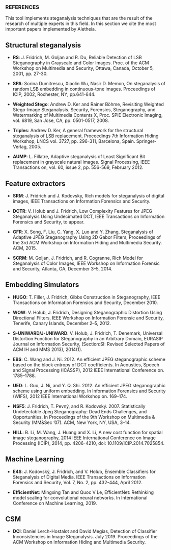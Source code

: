 ### REFERENCES

This tool implements steganalysis techniques that are the result of the research of multiple experts in this field. In this section we cite the most important papers implemented by Aletheia.


## Structural steganalysis

- **RS**: J. Fridrich, M. Goljan and R. Du, Reliable Detection of LSB Steganography in Grayscale and Color Images. Proc. of the ACM Workshop on Multimedia and Security, Ottawa, Canada, October 5, 2001, pp. 27-30.

- **SPA**: Sorina Dumitrescu, Xiaolin Wu, Nasir D. Memon, On steganalysis of random LSB embedding in continuous-tone images. Proceedings of ICIP, 2002, Rochester, NY, pp.641-644.

- **Weighted Stego**: Andrew D. Ker and Rainer Böhme, Revisiting Weighted Stego-Image Steganalysis. Security, Forensics, Steganography, and Watermarking of Multimedia Contents X, Proc. SPIE Electronic Imaging, vol. 6819, San Jose, CA, pp. 0501-0517, 2008.

- **Triples**: Andrew D. Ker, A general framework for the structural steganalysis of LSB replacement. Proceedings 7th Information Hiding Workshop, LNCS vol. 3727, pp. 296-311, Barcelona, Spain. Springer-Verlag, 2005.

- **AUMP**: L. Fillatre, Adaptive steganalysis of Least Significant Bit replacement in grayscale natural images. Signal Processing, IEEE Transactions on, vol. 60, issue 2, pp. 556-569, February 2012.


## Feature extractors

- **SRM**: J. Fridrich and J. Kodovsky, Rich models for steganalysis of digital images, IEEE Transactions on Information Forensics and Security.

- **DCTR**: V. Holub and J. Fridrich, Low Complexity Features for JPEG Steganalysis Using Undecimated DCT, IEEE Transactions on Information Forensics and Security, to appear.

- **GFR**: X. Song, F. Liu, C. Yang, X. Luo and Y. Zhang, Steganalysis of Adaptive JPEG Steganography Using 2D Gabor Filters, Proceedings of the 3rd ACM Workshop on Information Hiding and Multimedia Security. ACM, 2015.

- **SCRM**: M. Goljan, J. Fridrich, and R. Cogranne, Rich Model for Steganalysis of Color Images, IEEE Workshop on Information Forensic and Security, Atlanta, GA, December 3–5, 2014. 

## Embedding Simulators

- **HUGO**: T. Filler, J. Fridrich, Gibbs Construction in Steganography, IEEE Transactions on Information Forensics and Security, December 2010.

- **WOW**: V. Holub, J. Fridrich, Designing Steganographic Distortion Using Directional Filters, IEEE Workshop on Information Forensic and Security, Tenerife, Canary Islands, December 2–5, 2012.

- **S-UNIWARD/J-UNIWARD**: V. Holub, J. Fridrich, T. Denemark, Universal Distortion Function for Steganography in an Arbitrary Domain, EURASIP Journal on Information Security, (Section:SI: Revised Selected Papers of ACM IH and MMS 2013), 2014(1).

- **EBS**: C. Wang and J. Ni. 2012. An efficient JPEG steganographic scheme based on the block entropy of DCT coefficients. In Acoustics, Speech and Signal Processing (ICASSP), 2012 IEEE International Conference on. 1785–1788.

- **UED**: L. Guo, J. Ni, and Y. Q. Shi. 2012. An efficient JPEG steganographic scheme using uniform embedding. In Information Forensics and Security (WIFS), 2012 IEEE International Workshop on. 169–174.

- **NSF5**: J. Fridrich, T. Pevný, and R. Kodovský. 2007. Statistically Undetectable Jpeg Steganography: Dead Ends Challenges, and Opportunities. In Proceedings of the 9th Workshop on Multimedia & Security (MM&Sec ’07). ACM, New York, NY, USA, 3–14.

- **HILL**: B. Li, M. Wang, J. Huang and X. Li, A new cost function for spatial image steganography, 2014 IEEE International Conference on Image Processing (ICIP), 2014, pp. 4206-4210, doi: 10.1109/ICIP.2014.7025854.


## Machine Learning

- **E4S**: J. Kodovský, J. Fridrich, and V. Holub, Ensemble Classifiers for Steganalysis of Digital Media. IEEE Transactions on Information Forensics and Security, Vol. 7, No. 2, pp. 432-444, April 2012.

- **EfficientNet**: Mingxing Tan and Quoc V Le, EfficientNet: Rethinking model scaling for convolutional neural networks. In International Conference on Machine Learning, 2019.

## CSM

- **DCI**: Daniel Lerch-Hostalot and David Megías, Detection of Classifier Inconsistencies in Image Steganalysis. July 2019. Proceedings of the ACM Workshop on Information Hiding and Multimedia Security.





